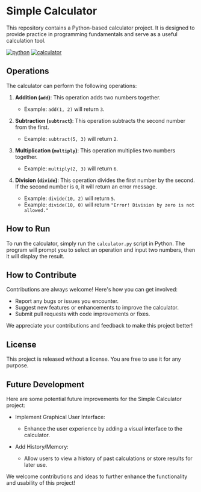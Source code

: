 # Simple Calculator

This repository contains a Python-based calculator project. It is designed to provide practice in programming
fundamentals and serve as a useful calculation tool.

[![python](https://img.shields.io/badge/python-v3.10+-blue.svg?logo=python)](https://github.com/topics/python) [![calculator](https://img.shields.io/badge/calculator-math-orange.svg)](https://github.com/topics/calculator)

## Operations

The calculator can perform the following operations:

1. **Addition (`add`)**: This operation adds two numbers together.
    - Example: `add(1, 2)` will return `3`.

2. **Subtraction (`subtract`)**: This operation subtracts the second number from the first.
    - Example: `subtract(5, 3)` will return `2`.

3. **Multiplication (`multiply`)**: This operation multiplies two numbers together.
    - Example: `multiply(2, 3)` will return `6`.

4. **Division (`divide`)**: This operation divides the first number by the second. If the second number is `0`, it will
   return an error message.
    - Example: `divide(10, 2)` will return `5`.
    - Example: `divide(10, 0)` will return `"Error! Division by zero is not allowed."`

## How to Run

To run the calculator, simply run the `calculator.py` script in Python. The program will prompt you to select an
operation and input two numbers, then it will display the result.

## How to Contribute

Contributions are always welcome! Here's how you can get involved:

- Report any bugs or issues you encounter.
- Suggest new features or enhancements to improve the calculator.
- Submit pull requests with code improvements or fixes.

We appreciate your contributions and feedback to make this project better!

## License

This project is released without a license. You are free to use it for any purpose.

## Future Development

Here are some potential future improvements for the Simple Calculator project:

- Implement Graphical User Interface:
    - Enhance the user experience by adding a visual interface to the calculator.

- Add History/Memory:
    - Allow users to view a history of past calculations or store results for later use.

We welcome contributions and ideas to further enhance the functionality and usability of this project!


